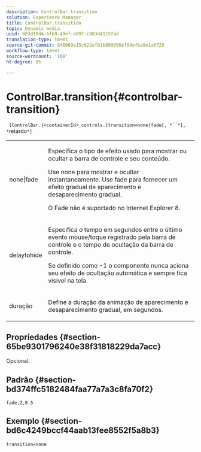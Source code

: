 ```yaml
---
description: ControlBar.transition
solution: Experience Manager
title: ControlBar.transition
topic: Dynamic media
uuid: 803df8d4-6fb9-49ef-a097-c883d4115fad
translation-type: tm+mt
source-git-commit: 846069e15c622efb1b899956ef84efba9e1a6729
workflow-type: tm+mt
source-wordcount: '108'
ht-degree: 0%

---
```



# ControlBar.transition{#controlbar-transition}

` [ControlBar.|<containerId>_controls.]transition=none|fade[, *``*[, *`retardo`*]`

<table id="table_76B7F064B9CD46BA86931A9C841F777B"> 
 <tbody> 
  <tr> 
   <td colname="col1"> <p> <span class="codeph"> none|fade</span> </p> </td> 
   <td colname="col2"> <p> Especifica o tipo de efeito usado para mostrar ou ocultar a barra de controle e seu conteúdo. </p> <p>Use <span class="codeph"> none</span> para mostrar e ocultar instantaneamente. Use <span class="codeph"> fade</span> para fornecer um efeito gradual de aparecimento e desaparecimento gradual. </p> <p>O Fade não é suportado no Internet Explorer 8. </p> </td> 
  </tr> 
  <tr> 
   <td colname="col1"> <p> <span class="codeph"> <span class="varname"> delaytohide</span> </span> </p> </td> 
   <td colname="col2"> <p>Especifica o tempo em segundos entre o último evento mouse/toque registrado pela barra de controle e o tempo de ocultação da barra de controle. </p> <p> Se definido como <span class="codeph"> -1</span> o componente nunca aciona seu efeito de ocultação automática e sempre fica visível na tela. </p> </td> 
  </tr> 
  <tr> 
   <td colname="col1"> <p> <span class="codeph"> <span class="varname"> duração</span> </span> </p> </td> 
   <td colname="col2"> <p>Define a duração da animação de aparecimento e desaparecimento gradual, em segundos. </p> </td> 
  </tr> 
 </tbody> 
</table>

## Propriedades {#section-65be9301796240e38f31818229da7acc}

Opcional.

## Padrão {#section-bd374ffc5182484faa77a7a3c8fa70f2}

`fade,2,0.5`

## Exemplo {#section-bd6c4249bccf44aab13fee8552f5a8b3}

`transition=none`
